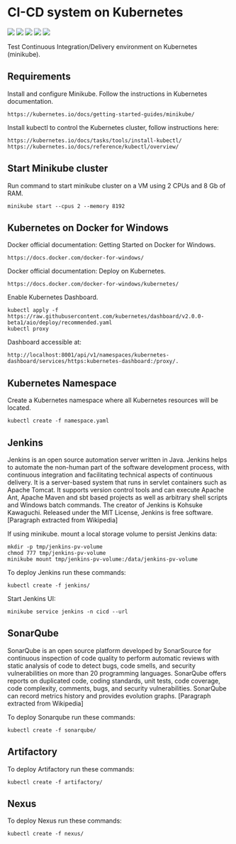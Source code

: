 # CI-CD system on Kubernetes #

[![](https://img.shields.io/github/license/cn-cicd/kubernetes-ci-cd-system)](https://github.com/cn-cicd/kubernetes-ci-cd-system)
[![](https://img.shields.io/github/issues/cn-cicd/kubernetes-ci-cd-system)](https://github.com/cn-cicd/kubernetes-ci-cd-system)
[![](https://img.shields.io/github/issues-closed/cn-cicd/kubernetes-ci-cd-system)](https://github.com/cn-cicd/kubernetes-ci-cd-system)
[![](https://img.shields.io/github/languages/code-size/cn-cicd/kubernetes-ci-cd-system)](https://github.com/cn-cicd/kubernetes-ci-cd-system)
[![](https://img.shields.io/github/repo-size/cn-cicd/kubernetes-ci-cd-system)](https://github.com/cn-cicd/kubernetes-ci-cd-system)

Test Continuous Integration/Delivery environment on Kubernetes (minikube).

## Requirements ##

Install and configure Minikube. Follow the instructions in Kubernetes documentation.

    https://kubernetes.io/docs/getting-started-guides/minikube/

Install kubectl to control the Kubernetes cluster, follow instructions here:

    https://kubernetes.io/docs/tasks/tools/install-kubectl/
    https://kubernetes.io/docs/reference/kubectl/overview/

## Start Minikube cluster ##

Run command to start minikube cluster on a VM using 2 CPUs and 8 Gb of RAM.

    minikube start --cpus 2 --memory 8192

## Kubernetes on Docker for Windows ##

Docker official documentation: Getting Started on Docker for Windows.

    https://docs.docker.com/docker-for-windows/

Docker official documentation: Deploy on Kubernetes.

    https://docs.docker.com/docker-for-windows/kubernetes/

Enable Kubernetes Dashboard.

    kubectl apply -f https://raw.githubusercontent.com/kubernetes/dashboard/v2.0.0-beta1/aio/deploy/recommended.yaml
    kubectl proxy

Dashboard accessible at:

    http://localhost:8001/api/v1/namespaces/kubernetes-dashboard/services/https:kubernetes-dashboard:/proxy/.

## Kubernetes Namespace ##

Create a Kubernetes namespace where all Kubernetes resources will be located.

    kubectl create -f namespace.yaml

## Jenkins ##

Jenkins is an open source automation server written in Java. Jenkins helps to automate the non-human part of the software development process, with continuous integration and facilitating technical aspects of continuous delivery. It is a server-based system that runs in servlet containers such as Apache Tomcat. It supports version control tools and can execute Apache Ant, Apache Maven and sbt based projects as well as arbitrary shell scripts and Windows batch commands. The creator of Jenkins is Kohsuke Kawaguchi. Released under the MIT License, Jenkins is free software. [Paragraph extracted from Wikipedia]

If using minikube. mount a local storage volume to persist Jenkins data:

    mkdir -p tmp/jenkins-pv-volume
    chmod 777 tmp/jenkins-pv-volume
    minikube mount tmp/jenkins-pv-volume:/data/jenkins-pv-volume

To deploy Jenkins run these commands:
    
    kubectl create -f jenkins/

Start Jenkins UI:

    minikube service jenkins -n cicd --url

## SonarQube ##

SonarQube is an open source platform developed by SonarSource for continuous inspection of code quality to perform automatic reviews with static analysis of code to detect bugs, code smells, and security vulnerabilities on more than 20 programming languages. SonarQube offers reports on duplicated code, coding standards, unit tests, code coverage, code complexity, comments, bugs, and security vulnerabilities. SonarQube can record metrics history and provides evolution graphs. [Paragraph extracted from Wikipedia]

To deploy Sonarqube run these commands:

    kubectl create -f sonarqube/

## Artifactory ##

To deploy Artifactory run these commands:

    kubectl create -f artifactory/

## Nexus ##

To deploy Nexus run these commands:

    kubectl create -f nexus/
